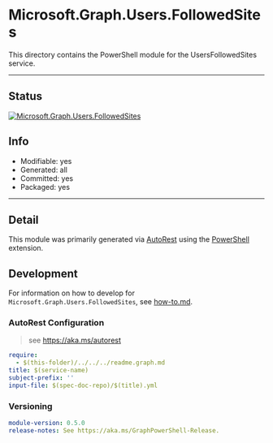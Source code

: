 <!-- region Generated -->
# Microsoft.Graph.Users.FollowedSites
This directory contains the PowerShell module for the UsersFollowedSites service.

---
## Status
[![Microsoft.Graph.Users.FollowedSites](https://img.shields.io/powershellgallery/v/Microsoft.Graph.Users.FollowedSites.svg?style=flat-square&label=Microsoft.Graph.Users.FollowedSites "Microsoft.Graph.Users.FollowedSites")](https://www.powershellgallery.com/packages/Microsoft.Graph.Users.FollowedSites/)

## Info
- Modifiable: yes
- Generated: all
- Committed: yes
- Packaged: yes

---
## Detail
This module was primarily generated via [AutoRest](https://github.com/Azure/autorest) using the [PowerShell](https://github.com/Azure/autorest.powershell) extension.

## Development
For information on how to develop for `Microsoft.Graph.Users.FollowedSites`, see [how-to.md](how-to.md).
<!-- endregion -->

### AutoRest Configuration

> see https://aka.ms/autorest

``` yaml
require:
  - $(this-folder)/../../../readme.graph.md
title: $(service-name)
subject-prefix: ''
input-file: $(spec-doc-repo)/$(title).yml
```
### Versioning

``` yaml
module-version: 0.5.0
release-notes: See https://aka.ms/GraphPowerShell-Release.
```
